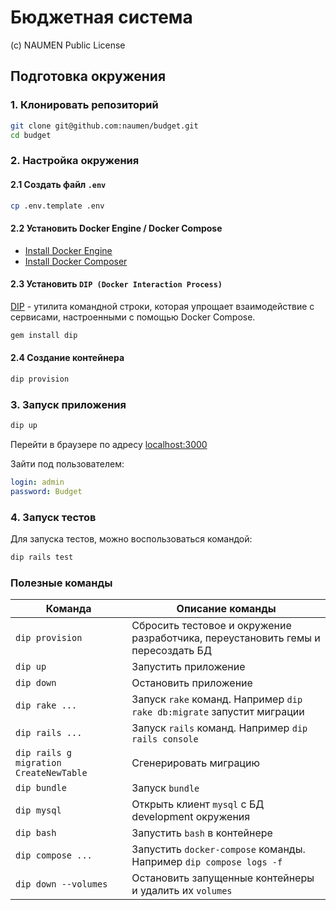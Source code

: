 # Бюджетная система

(с) NAUMEN Public License

## Подготовка окружения

### 1. Клонировать репозиторий

```bash
git clone git@github.com:naumen/budget.git
cd budget
```

### 2. Настройка окружения

#### 2.1 Создать файл `.env`

```bash
cp .env.template .env
```

#### 2.2 Установить Docker Engine / Docker Compose

* [Install Docker Engine](https://docs.docker.com/engine/install/)
* [Install Docker Composer](https://docs.docker.com/compose/install/)

#### 2.3 Установить `DIP (Docker Interaction Process)`

[DIP](https://github.com/bibendi/dip) - утилита командной строки, которая упрощает взаимодействие с сервисами,
настроенными с помощью Docker Compose.

```bash
gem install dip
```

#### 2.4 Создание контейнера

```bash
dip provision
```

### 3. Запуск приложения

```bash
dip up
```

Перейти в браузере по адресу [localhost:3000](http://localhost:3000)

Зайти под пользователем:

```yaml
login: admin
password: Budget
```

### 4. Запуск тестов

Для запуска тестов, можно воспользоваться командой:

```bash
dip rails test
```

### Полезные команды

| Команда                                | Описание команды                                                                 |
| -------------------------------------- | -------------------------------------------------------------------------------- |
| `dip provision`                        | Сбросить тестовое и окружение разработчика, переустановить гемы и пересоздать БД |
| `dip up`                               | Запустить приложение                                                             |
| `dip down`                             | Остановить приложение                                                            |
| `dip rake ...`                         | Запуск `rake` команд. Например `dip rake db:migrate` запустит миграции           |
| `dip rails ...`                        | Запуск `rails` команд. Например `dip rails console`                              |
| `dip rails g migration CreateNewTable` | Сгенерировать миграцию                                                           |
| `dip bundle`                           | Запуск `bundle`                                                                  |
| `dip mysql`                            | Открыть клиент `mysql` с БД development окружения                                |
| `dip bash`                             | Запустить `bash` в контейнере                                                    |
| `dip compose ...`                      | Запустить `docker-compose` команды. Например `dip compose logs -f`               |
| `dip down --volumes`                   | Остановить запущенные контейнеры и удалить их `volumes`                          |
